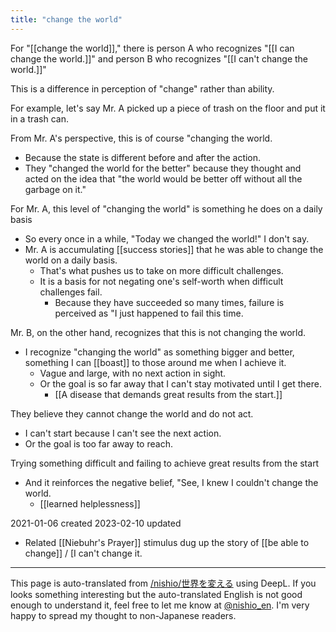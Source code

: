 ```yaml
---
title: "change the world"
---
```


For "[[change the world]]," there is person A who recognizes "[[I can change the world.]]" and person B who recognizes "[[I can't change the world.]]"

This is a difference in perception of "change" rather than ability.

For example, let's say Mr. A picked up a piece of trash on the floor and put it in a trash can.

From Mr. A's perspective, this is of course "changing the world.
- Because the state is different before and after the action.
- They "changed the world for the better" because they thought and acted on the idea that "the world would be better off without all the garbage on it."

For Mr. A, this level of "changing the world" is something he does on a daily basis
- So every once in a while, "Today we changed the world!" I don't say.
- Mr. A is accumulating [[success stories]] that he was able to change the world on a daily basis.
    - That's what pushes us to take on more difficult challenges.
    - It is a basis for not negating one's self-worth when difficult challenges fail.
        - Because they have succeeded so many times, failure is perceived as "I just happened to fail this time.

Mr. B, on the other hand, recognizes that this is not changing the world.
- I recognize "changing the world" as something bigger and better, something I can [[boast]] to those around me when I achieve it.
    - Vague and large, with no next action in sight.
    - Or the goal is so far away that I can't stay motivated until I get there.
        - [[A disease that demands great results from the start.]]

They believe they cannot change the world and do not act.
- I can't start because I can't see the next action.
- Or the goal is too far away to reach.

Trying something difficult and failing to achieve great results from the start
- And it reinforces the negative belief, "See, I knew I couldn't change the world.
    - [[learned helplessness]]

2021-01-06 created
2023-02-10 updated
- Related [[Niebuhr's Prayer]] stimulus dug up the story of [[be able to change]] / [I can't change it.

---
This page is auto-translated from [/nishio/世界を変える](https://scrapbox.io/nishio/世界を変える) using DeepL. If you looks something interesting but the auto-translated English is not good enough to understand it, feel free to let me know at [@nishio_en](https://twitter.com/nishio_en). I'm very happy to spread my thought to non-Japanese readers.